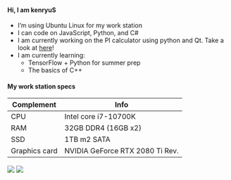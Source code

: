 #### Hi, I am kenryuS

- I’m using Ubuntu Linux for my work station
- I can code on JavaScript, Python, and C#
- I am currently working on the PI calculator using python and Qt. Take a look at [here](https://github.com/users/kenryuS/projects/1)!
- I am currently learning:
    - TensorFlow + Python for summer prep
    - The basics of C++

#### My work station specs

|Complement|Info|
|---|---|
|CPU|Intel core i7-10700K|
|RAM|32GB DDR4 (16GB x2)|
|SSD|1TB m2 SATA|
|Graphics card|NVIDIA GeForce RTX 2080 Ti Rev.|

<img align=center src="https://github-readme-stats.vercel.app/api?username=kenryuS&show_icons=true&theme=onedark">

<img align=center src="https://github-readme-stats.vercel.app/api/top-langs/?username=kenryuS&layout=compact&theme=onedark">


<!---
kenryuS/kenryuS is a ✨ special ✨ repository because its `README.md` (this file) appears on your GitHub profile.
You can click the Preview link to take a look at your changes.
--->
